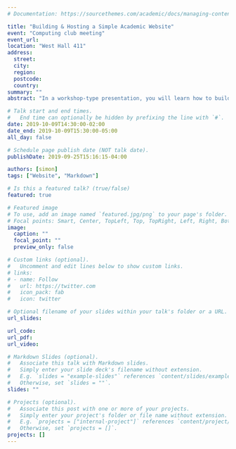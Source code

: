 ```yaml
---
# Documentation: https://sourcethemes.com/academic/docs/managing-content/

title: "Building & Hosting a Simple Academic Website"
event: "Computing club meeting"
event_url:
location: "West Hall 411"
address:
  street:
  city:
  region:
  postcode:
  country:
summary: ""
abstract: "In a workshop-type presentation, you will learn how to build a simple academic personal website based on the Academic theme by the Hugo engine as well as hosting it on GitHub Pages or UMich personal space."

# Talk start and end times.
#   End time can optionally be hidden by prefixing the line with `#`.
date: 2019-10-09T14:30:00-02:00
date_end: 2019-10-09T15:30:00-05:00
all_day: false

# Schedule page publish date (NOT talk date).
publishDate: 2019-09-25T15:16:15-04:00

authors: [simon]
tags: ["Website", "Markdown"]

# Is this a featured talk? (true/false)
featured: true

# Featured image
# To use, add an image named `featured.jpg/png` to your page's folder. 
# Focal points: Smart, Center, TopLeft, Top, TopRight, Left, Right, BottomLeft, Bottom, BottomRight.
image:
  caption: ""
  focal_point: ""
  preview_only: false

# Custom links (optional).
#   Uncomment and edit lines below to show custom links.
# links:
# - name: Follow
#   url: https://twitter.com
#   icon_pack: fab
#   icon: twitter

# Optional filename of your slides within your talk's folder or a URL.
url_slides:

url_code:
url_pdf:
url_video:

# Markdown Slides (optional).
#   Associate this talk with Markdown slides.
#   Simply enter your slide deck's filename without extension.
#   E.g. `slides = "example-slides"` references `content/slides/example-slides.md`.
#   Otherwise, set `slides = ""`.
slides: ""

# Projects (optional).
#   Associate this post with one or more of your projects.
#   Simply enter your project's folder or file name without extension.
#   E.g. `projects = ["internal-project"]` references `content/project/deep-learning/index.md`.
#   Otherwise, set `projects = []`.
projects: []
---
```

